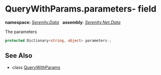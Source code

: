 # QueryWithParams.parameters- field
**namespace:** *[Serenity.Data](../../README.md#serenity.data-namespace)*   **assembly**: *[Serenity.Net.Data](../../README.md)*

The parameters

```csharp
protected Dictionary<string, object> parameters-;
```

## See Also

* class [QueryWithParams](../QueryWithParams.md)